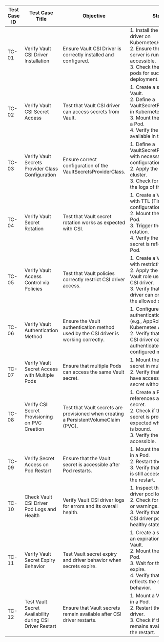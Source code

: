 | **Test Case ID** | **Test Case Title**                                        | **Objective**                                                        | **Steps**                                                                                                                                                                  | **Expected Result**                                                                                                                                                                      |
|------------------|------------------------------------------------------------|----------------------------------------------------------------------|----------------------------------------------------------------------------------------------------------------------------------------------------------------------------|------------------------------------------------------------------------------------------------------------------------------------------------------------------------------------------|
| TC-01            | Verify Vault CSI Driver Installation                       | Ensure Vault CSI Driver is correctly installed and configured.         | 1. Install the Vault CSI driver on Kubernetes/OpenShift.<br>2. Ensure the Vault server is running and accessible.<br>3. Check the CSI driver pods for successful deployment. | Vault CSI driver should be installed successfully.<br>Pods should be running without errors. |
| TC-02            | Verify Vault CSI Secret Access                             | Test that Vault CSI driver can access secrets from Vault.             | 1. Create a secret in Vault.<br>2. Define a VaultSecretProviderClass in Kubernetes.<br>3. Mount the secret into a Pod.<br>4. Verify the secret is available in the Pod.      | Vault secret should be available inside the Pod and accessible via the mounted path. |
| TC-03            | Verify Vault Secrets Provider Class Configuration         | Ensure correct configuration of the VaultSecretsProviderClass.        | 1. Define a VaultSecretProviderClass with necessary Vault configuration.<br>2. Apply the class to the cluster.<br>3. Check for any errors in the logs of the driver.         | VaultSecretsProviderClass should be configured correctly with no errors. |
| TC-04            | Verify Vault Secret Rotation                               | Test that Vault secret rotation works as expected with CSI.           | 1. Create a Vault secret with TTL (Time-to-Live) configuration.<br>2. Mount the secret in a Pod.<br>3. Trigger the secret rotation.<br>4. Verify the updated secret is reflected in the Pod. | The secret should rotate and the updated secret should be available in the Pod. |
| TC-05            | Verify Vault Access Control via Policies                   | Test that Vault policies correctly restrict CSI driver access.        | 1. Create a Vault policy with restrictive access.<br>2. Apply the policy to the Vault role used by the CSI driver.<br>3. Verify that the CSI driver can only access the allowed secrets. | Vault policies should restrict access based on defined rules. |
| TC-06            | Verify Vault Authentication Method                        | Ensure the Vault authentication method used by the CSI driver is working correctly. | 1. Configure the Vault authentication method (e.g., AppRole, Kubernetes Auth).<br>2. Verify that the Vault CSI driver can authenticate using the configured method. | Vault CSI driver should authenticate successfully using the configured method. |
| TC-07            | Verify Vault Secret Access with Multiple Pods              | Ensure that multiple Pods can access the same Vault secret.          | 1. Mount the same Vault secret in multiple Pods.<br>2. Verify that all Pods have access to the same secret without conflicts.                                               | All Pods should have access to the same secret mounted correctly. |
| TC-08            | Verify CSI Secret Provisioning on PVC Creation            | Test that Vault secrets are provisioned when creating a PersistentVolumeClaim (PVC). | 1. Create a PVC that references a Vault secret.<br>2. Check if the Vault secret is provisioned as expected when the PVC is bound.<br>3. Verify the secret is accessible.  | The Vault secret should be provisioned and available after PVC binding. |
| TC-09            | Verify Secret Access on Pod Restart                        | Ensure that the Vault secret is accessible after Pod restarts.        | 1. Mount the Vault secret in a Pod.<br>2. Restart the Pod.<br>3. Verify that the secret is still accessible after the restart.                                             | The Vault secret should be accessible after Pod restart. |
| TC-10            | Check Vault CSI Driver Pod Logs and Health                | Verify Vault CSI driver logs for errors and its overall health.       | 1. Inspect the Vault CSI driver pod logs.<br>2. Check for any errors or warnings.<br>3. Verify that the Vault CSI driver pods are in a healthy state.                    | The driver pod should be free of errors and in a healthy state. |
| TC-11            | Verify Vault Secret Expiry Behavior                       | Test Vault secret expiry and driver behavior when secrets expire.     | 1. Create a secret with an expiration time in Vault.<br>2. Mount the secret in a Pod.<br>3. Wait for the secret to expire.<br>4. Verify that the Pod reflects the expiry behavior. | The secret should expire as per Vault's TTL and the Pod should handle the expiry correctly. |
| TC-12            | Test Vault Secret Availability during CSI Driver Restart  | Ensure that Vault secrets remain available after CSI driver restarts. | 1. Mount a Vault secret in a Pod.<br>2. Restart the Vault CSI driver.<br>3. Check if the secret remains available after the restart.                                       | The secret should remain available even after the driver restart. |
